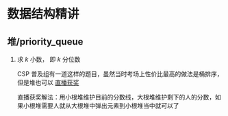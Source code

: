 # 数据结构精讲

## 堆/priority_queue

1. 求 $k$ 小数， 即 $k$ 分位数 

	CSP 普及组有一道这样的题目，虽然当时考场上性价比最高的做法是桶排序，但是堆也可以 [直播获奖](https://www.luogu.com.cn/problem/P7072)

	直播获奖解法：用小根堆维护目前的分数线，大根堆维护剩下的人的分数，如果小根堆需要人就从大根堆中弹出元素到小根堆当中就可以了
